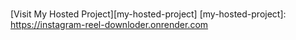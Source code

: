 #
[Visit My Hosted Project][my-hosted-project]
[my-hosted-project]: https://instagram-reel-downloder.onrender.com



 
